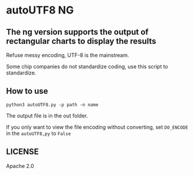 # autoUTF8 NG

## The ng version supports the output of rectangular charts to display the results

Refuse messy encoding, UTF-8 is the mainstream.

Some chip companies do not standardize coding, use this script to standardize.

## How to use

```shell
python3 autoUTF8.py -p path -n name
```
The output file is in the out folder.

If you only want to view the file encoding without converting, set `DO_ENCODE` in the `autoUTF8,py`  to `False`


## LICENSE
Apache 2.0